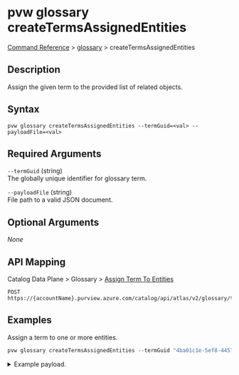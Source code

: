 # pvw glossary createTermsAssignedEntities
[Command Reference](../../../README.md#command-reference) > [glossary](./main.md) > createTermsAssignedEntities

## Description
Assign the given term to the provided list of related objects.

## Syntax
```
pvw glossary createTermsAssignedEntities --termGuid=<val> --payloadFile=<val>
```

## Required Arguments
`--termGuid` (string)  
The globally unique identifier for glossary term.

`--payloadFile` (string)  
File path to a valid JSON document.

## Optional Arguments
*None*

## API Mapping
Catalog Data Plane > Glossary > [Assign Term To Entities](https://docs.microsoft.com/en-us/rest/api/purview/catalogdataplane/glossary/assign-term-to-entities)
```
POST https://{accountName}.purview.azure.com/catalog/api/atlas/v2/glossary/terms/{termGuid}/assignedEntities
```

## Examples
Assign a term to one or more entities.
```powershell
pvw glossary createTermsAssignedEntities --termGuid "4ba01c1e-5ef8-4457-87b4-37e2054b1cb9" --payloadFile "/path/to/file.json"
```
<details><summary>Example payload.</summary>
<p>

```json
[
    {
        "guid": "6374e9e8-4719-4747-b2d2-054548023ae2"
    },
    {
        "guid": "dcd41879-dda2-4b3c-8c97-9b76d39799b1"
    },
    {
        "guid": "9759ea81-bb37-48ee-8099-02e452ccc57d"
    }
]
```
</p>
</details>
